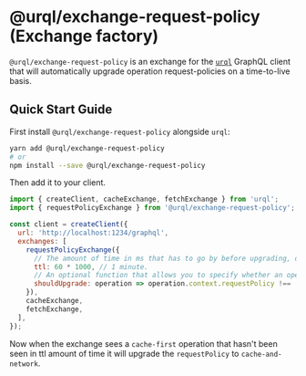 # @urql/exchange-request-policy (Exchange factory)

`@urql/exchange-request-policy` is an exchange for the [`urql`](../../README.md) GraphQL client that will automatically upgrade operation request-policies
on a time-to-live basis.

## Quick Start Guide

First install `@urql/exchange-request-policy` alongside `urql`:

```sh
yarn add @urql/exchange-request-policy
# or
npm install --save @urql/exchange-request-policy
```

Then add it to your client.

```js
import { createClient, cacheExchange, fetchExchange } from 'urql';
import { requestPolicyExchange } from '@urql/exchange-request-policy';

const client = createClient({
  url: 'http://localhost:1234/graphql',
  exchanges: [
    requestPolicyExchange({
      // The amount of time in ms that has to go by before upgrading, default is 5 minutes.
      ttl: 60 * 1000, // 1 minute.
      // An optional function that allows you to specify whether an operation should be upgraded.
      shouldUpgrade: operation => operation.context.requestPolicy !== 'cache-only',
    }),
    cacheExchange,
    fetchExchange,
  ],
});
```

Now when the exchange sees a `cache-first` operation that hasn't been seen in ttl amount of time it will upgrade
the `requestPolicy` to `cache-and-network`.

